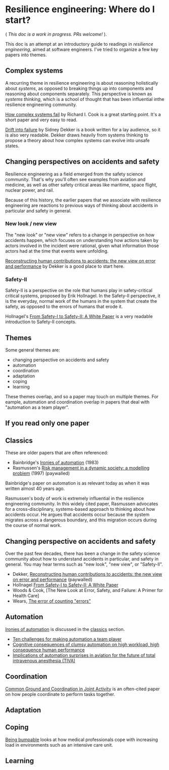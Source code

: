 # Resilience engineering: Where do I start?

( *This doc is a work in progress. PRs welcome!* ).

This doc is an attempt at an introductory guide to readings in *resilience engineering*, aimed at software engineers. I've tried to organize a few key papers into themes.

## Complex systems

A recurring theme in resilience engineering is about reasoning holistically about *systems*, as opposed to breaking things up into components and reasoning about components separately. This perspective is known as *systems thinking*, which is
a school of thought that has been influential inthe resilience engineering
community.

[How complex systems fail](http://web.mit.edu/2.75/resources/random/How%20Complex%20Systems%20Fail.pdf) by 
Richard I. Cook is a great starting point. It's a short paper and very easy to read.

[Drift into failure](https://www.goodreads.com/book/show/10258783) by Sidney Dekker 
is a book written for a lay audience, so it is also very readable. Dekker draws
heavily from systems thinking to propose a theory about how complex systems
can evolve into unsafe states.

## Changing perspectives on accidents and safety

Resilience engineering as a field emerged from the safety science community.
That's why you'll often see examples from aviation and medicine, as well as
other safety critical areas like maritime, space flight, nuclear power, and rail.

Because of this history, the earlier papers that we associate with resilience
engineering are reactions to previous ways of thinking about accidents in 
particular and safety in general.

### New look / new view

The "new look" or "new view" refers to a change in perspective on how accidents
happen, which focuses on understanding how actions taken
by actors involved in the incident were rational, given what information those
actors had at the time that events were unfolding.

[Reconstructing human contributions to accidents: the new view on error and performance](https://www.sciencedirect.com/science/article/pii/S0022437502000324) 
by Dekker is a good place to start here.

### Safety-II

Safety-II is a perspective on the role that humans play in safety-critical 
critical systems, proposed by Erik Hollnagel. In the Safety-II perspective,
it is the everyday, normal work of the humans in the system that create the safety,
as opposed to the errors of humans that erode it.

Hollnagel's [From Safety-I to Safety-II: A White Paper](https://www.skybrary.aero/bookshelf/books/2437.pdf) is a very readable
introduction to Safety-II concepts.


## Themes

Some general themes are:

* changing perspective on accidents and safety
* automation
* coordination
* adaptation
* coping
* learning

These themes overlap, and so a paper may touch on multiple themes. For eample, automation and coordination
overlap in papers that deal with "automation as a team player".



## If you read only one paper


## Classics

These are older papers that are often referenced:

* Bainbridge's [Ironies of automation](https://doi.org/10.1016/0005-1098(83)90046-8) (1983)
* Rasmussen's [Risk management in a dynamic society: a modelling problem](https://doi.org/10.1016/S0925-7535(97)00052-0) (1997) (paywalled)

Bainbridge's paper on automation is as relevant today as when it was written
almost 40 years ago.

Rasmussen's body of work is extremely influential in the resilience engineering
community.  In this widely cited paper, Rasmussen advocates for a cross-disciplinary,
systems-based approach to thinking about how accidents occur. He argues that
accidents occur because the system migrates across a dangerous boundary, and
this migration occurs during the course of normal work.

## Changing perspective on accidents and safety

Over the past few decades, there has been a change in the safety science community about how to understand
accidents in particular, and safety in general. You may hear terms such as "new look", "new view", or "Safety-II".


* Dekker, [Reconstructing human contributions to accidents: the new view on error and performance](https://www.sciencedirect.com/science/article/pii/S0022437502000324) (paywalled)
* Hollnagel [From Safety-I to Safety-II: A White Paper](https://www.skybrary.aero/bookshelf/books/2437.pdf)
* Woods & Cook, [The New Look at Error, Safety, and Failure: A Primer for Health Care]
* Wears, [The error of counting "errors"](https://linkinghub.elsevier.com/retrieve/pii/S0196064408006070) 

## Automation

[Ironies of automation](https://doi.org/10.1016/0005-1098(83)90046-8) is discussed in the [classics](#classics) section.



* [Ten challenges for making automation a team player]
* [Cognitive consequences of clumsy automation on high workload, high consequence human performance]
* [Implications of automation surprises in aviation for the future of total intravenous anesthesia (TIVA)]


[Ten challenges for making automation a team player]: https://ieeexplore.ieee.org/abstract/document/1363742
[Cognitive consequences of clumsy automation on high workload, high consequence human performance]: https://ntrs.nasa.gov/search.jsp?R=19910011398
[Implications of automation surprises in aviation for the future of total intravenous anesthesia (TIVA)]: https://doi.org/10.1016/S0952-8180(96)90009-4

## Coordination

[Common Ground and Coordination in Joint Activity] is an often-cited paper on how people coordinate to perform
tasks together.

[Common Ground and Coordination in Joint Activity]: http://jeffreymbradshaw.net/publications/Common_Ground_Single.pdf

## Adaptation

## Coping


[Being bumpable](http://csel.eng.ohio-state.edu/productions/woodscta/media/beingbump.pdf) looks at how medical professionals cope with increasing load in environments such as an intensive care unit.

## Learning

